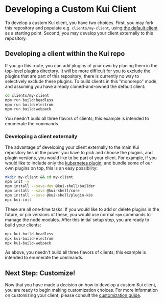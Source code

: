 # Developing a Custom Kui Client

To develop a custom Kui client, you have two choices. First, you may
fork this repository and populate e.g. `clients/my-client`, using [the
default client](../../clients/default) as a starting point. Second,
you may develop your client externally to this repository.

## Developing a client within the Kui repo

If you go this route, you can add plugins of your own by placing them
in the top-level [plugins](../../plugins) directory. It will be more
difficult for you to exclude the plugins that are part of this
repository; there is currently no way to selectively exclude these
plugins. To build clients in this "monorepo" mode, and assuming you
have already cloned-and-owned the default client:

```bash
cd clients/my-client
npm run build:headless
npm run build:electron
npm run build:webpack
```

You needn't build all three flavors of clients; this example is
intended to enumerate the commands.

### Developing a client externally

The advantage of developing your client externally to the main Kui
repository lies in the power you have to pick and choose the plugins,
and plugin versions, you would like to be part of your client. For
example, if you would like to include only the [kubernetes
plugin](../../plugins/plugin-k8s), and bundle some of our own plugins
on top, this is an easy possibility:

```bash
mkdir my-client && cd my-client
npm init -y
npm install --save-dev @kui-shell/builder
npm install --save @kui-shell/core
npm install --save @kui-shell/plugin-k8s
npx kui-init
```

These are all one-time tasks. If you would like to add or delete
plugins in the future, or pin versions of these, you would use normal
`npm` commands to manage the node modules. After this initial setup
step, you are ready to build your clients:

```bash
npx kui-build-headless
npx kui-build-electron
npx kui-build-webpack
```

As above, you needn't build all three flavors of clients; this example
is intended to enumerate the commands.

## Next Step: Customize!

Now that you have made a decision on how to develop a custom Kui
client, you are ready to begin making customization choices. For more
information on customizing your client, please consult the
[customization guide](customization-guide.md).
